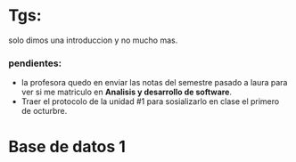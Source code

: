 # Tgs: 

solo dimos una introduccion y no mucho mas.
### pendientes:
- la profesora quedo en enviar las notas del semestre pasado a laura para ver si me matriculo en **Analisis y desarrollo de software**.
- Traer el protocolo de la unidad #1 para sosializarlo en clase el primero de octurbre.


# Base de datos 1
